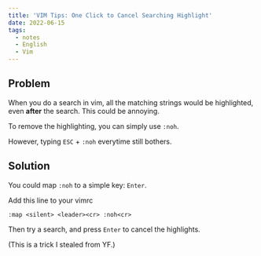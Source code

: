 ```yaml
---
title: 'VIM Tips: One Click to Cancel Searching Highlight'
date: 2022-06-15
tags:
  - notes
  - English
  - Vim
---
```


## Problem 

When you do a search in vim, all the matching strings would be highlighted, even
**after** the search.  This could be annoying.

To remove the highlighting, you can simply use `:noh`.

However, typing `ESC` + `:noh` everytime still bothers.  

## Solution

You could map `:noh` to a simple key: `Enter`.

Add this line to your vimrc 

```
:map <silent> <leader><cr> :noh<cr>
```

Then try a search, and press `Enter` to cancel the highlights.




(This is a trick I stealed from YF.)
